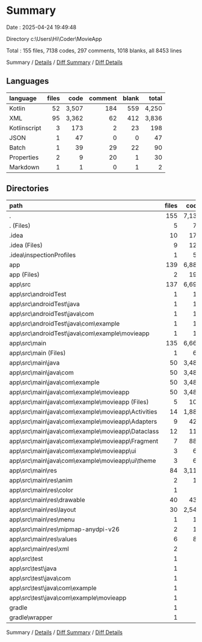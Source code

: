 # Summary

Date : 2025-04-24 19:49:48

Directory c:\\Users\\Hi\\Coder\\MovieApp

Total : 155 files,  7138 codes, 297 comments, 1018 blanks, all 8453 lines

Summary / [Details](details.md) / [Diff Summary](diff.md) / [Diff Details](diff-details.md)

## Languages
| language | files | code | comment | blank | total |
| :--- | ---: | ---: | ---: | ---: | ---: |
| Kotlin | 52 | 3,507 | 184 | 559 | 4,250 |
| XML | 95 | 3,362 | 62 | 412 | 3,836 |
| Kotlinscript | 3 | 173 | 2 | 23 | 198 |
| JSON | 1 | 47 | 0 | 0 | 47 |
| Batch | 1 | 39 | 29 | 22 | 90 |
| Properties | 2 | 9 | 20 | 1 | 30 |
| Markdown | 1 | 1 | 0 | 1 | 2 |

## Directories
| path | files | code | comment | blank | total |
| :--- | ---: | ---: | ---: | ---: | ---: |
| . | 155 | 7,138 | 297 | 1,018 | 8,453 |
| . (Files) | 5 | 70 | 49 | 26 | 145 |
| .idea | 10 | 177 | 0 | 0 | 177 |
| .idea (Files) | 9 | 124 | 0 | 0 | 124 |
| .idea\\inspectionProfiles | 1 | 53 | 0 | 0 | 53 |
| app | 139 | 6,886 | 247 | 991 | 8,124 |
| app (Files) | 2 | 194 | 1 | 20 | 215 |
| app\\src | 137 | 6,692 | 246 | 971 | 7,909 |
| app\\src\\androidTest | 1 | 14 | 6 | 4 | 24 |
| app\\src\\androidTest\\java | 1 | 14 | 6 | 4 | 24 |
| app\\src\\androidTest\\java\\com | 1 | 14 | 6 | 4 | 24 |
| app\\src\\androidTest\\java\\com\\example | 1 | 14 | 6 | 4 | 24 |
| app\\src\\androidTest\\java\\com\\example\\movieapp | 1 | 14 | 6 | 4 | 24 |
| app\\src\\main | 135 | 6,669 | 235 | 964 | 7,868 |
| app\\src\\main (Files) | 1 | 67 | 0 | 6 | 73 |
| app\\src\\main\\java | 50 | 3,484 | 173 | 552 | 4,209 |
| app\\src\\main\\java\\com | 50 | 3,484 | 173 | 552 | 4,209 |
| app\\src\\main\\java\\com\\example | 50 | 3,484 | 173 | 552 | 4,209 |
| app\\src\\main\\java\\com\\example\\movieapp | 50 | 3,484 | 173 | 552 | 4,209 |
| app\\src\\main\\java\\com\\example\\movieapp (Files) | 5 | 106 | 6 | 32 | 144 |
| app\\src\\main\\java\\com\\example\\movieapp\\Activities | 14 | 1,885 | 70 | 267 | 2,222 |
| app\\src\\main\\java\\com\\example\\movieapp\\Adapters | 9 | 426 | 8 | 69 | 503 |
| app\\src\\main\\java\\com\\example\\movieapp\\Dataclass | 12 | 118 | 0 | 32 | 150 |
| app\\src\\main\\java\\com\\example\\movieapp\\Fragment | 7 | 885 | 62 | 140 | 1,087 |
| app\\src\\main\\java\\com\\example\\movieapp\\ui | 3 | 64 | 27 | 12 | 103 |
| app\\src\\main\\java\\com\\example\\movieapp\\ui\\theme | 3 | 64 | 27 | 12 | 103 |
| app\\src\\main\\res | 84 | 3,118 | 62 | 406 | 3,586 |
| app\\src\\main\\res\\anim | 2 | 10 | 0 | 2 | 12 |
| app\\src\\main\\res\\color | 1 | 5 | 0 | 0 | 5 |
| app\\src\\main\\res\\drawable | 40 | 439 | 3 | 59 | 501 |
| app\\src\\main\\res\\layout | 30 | 2,546 | 34 | 335 | 2,915 |
| app\\src\\main\\res\\menu | 1 | 19 | 0 | 1 | 20 |
| app\\src\\main\\res\\mipmap-anydpi-v26 | 2 | 10 | 0 | 0 | 10 |
| app\\src\\main\\res\\values | 6 | 81 | 1 | 9 | 91 |
| app\\src\\main\\res\\xml | 2 | 8 | 24 | 0 | 32 |
| app\\src\\test | 1 | 9 | 5 | 3 | 17 |
| app\\src\\test\\java | 1 | 9 | 5 | 3 | 17 |
| app\\src\\test\\java\\com | 1 | 9 | 5 | 3 | 17 |
| app\\src\\test\\java\\com\\example | 1 | 9 | 5 | 3 | 17 |
| app\\src\\test\\java\\com\\example\\movieapp | 1 | 9 | 5 | 3 | 17 |
| gradle | 1 | 5 | 1 | 1 | 7 |
| gradle\\wrapper | 1 | 5 | 1 | 1 | 7 |

Summary / [Details](details.md) / [Diff Summary](diff.md) / [Diff Details](diff-details.md)